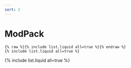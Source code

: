 ```yaml
---
sort: 2
---
```


# ModPack

```
{% raw %}{% include list.liquid all=true %}{% endraw %}
{% include list.liquid all=true %}
```

{% include list.liquid all=true %}
